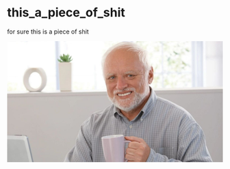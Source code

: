 # this_a_piece_of_shit

for sure this is a piece of shit

![4e5046fc8d6a97d18a5f54beaed54dea-1681747291.jpg](4e5046fc8d6a97d18a5f54beaed54dea-1681747291.jpg)
